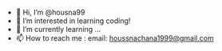 - 👋 Hi, I’m @housna99
- 👀 I’m interested in learning coding!
- 🌱 I’m currently learning ...
- 📫 How to reach me : email: houssnachana1999@gmail.com

<!---
housna99/housna99 is a ✨ special ✨ repository because its `README.md` (this file) appears on your GitHub profile.
You can click the Preview link to take a look at your changes.
--->
